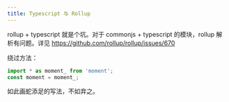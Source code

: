 ```yaml
---
title: Typescript 与 Rollup
---
```



rollup + typescript 就是个坑。对于 commonjs + typescript 的模块，rollup 解析有问题。详见 https://github.com/rollup/rollup/issues/670

绕过方法：

```js
import * as moment_ from 'moment';
const moment = moment_;
```

如此画蛇添足的写法，不如弃之。

